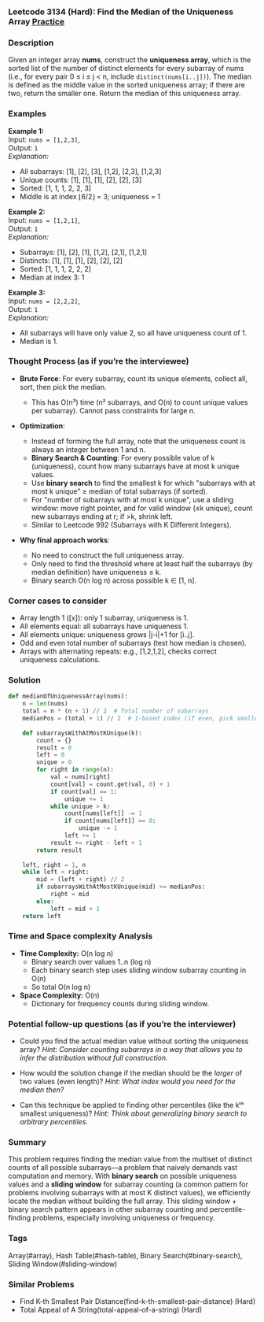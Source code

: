 ### Leetcode 3134 (Hard): Find the Median of the Uniqueness Array [Practice](https://leetcode.com/problems/find-the-median-of-the-uniqueness-array)

### Description  
Given an integer array **nums**, construct the **uniqueness array**, which is the sorted list of the number of distinct elements for every subarray of nums (i.e., for every pair 0 ≤ i ≤ j < n, include `distinct(nums[i..j])`). The median is defined as the middle value in the sorted uniqueness array; if there are two, return the smaller one. Return the median of this uniqueness array.

### Examples  

**Example 1:**  
Input: `nums = [1,2,3]`,  
Output: `1`  
*Explanation:*
- All subarrays: [1], [2], [3], [1,2], [2,3], [1,2,3]
- Unique counts: [1], [1], [1], [2], [2], [3]
- Sorted: [1, 1, 1, 2, 2, 3]
- Middle is at index ⌊6/2⌋ = 3; uniqueness = 1

**Example 2:**  
Input: `nums = [1,2,1]`,  
Output: `1`  
*Explanation:*
- Subarrays: [1], [2], [1], [1,2], [2,1], [1,2,1]
- Distincts: [1], [1], [1], [2], [2], [2]
- Sorted: [1, 1, 1, 2, 2, 2]
- Median at index 3: 1

**Example 3:**  
Input: `nums = [2,2,2]`,  
Output: `1`  
*Explanation:*
- All subarrays will have only value 2, so all have uniqueness count of 1.
- Median is 1.

### Thought Process (as if you’re the interviewee)  
- **Brute Force**: For every subarray, count its unique elements, collect all, sort, then pick the median.  
    - This has O(n³) time (n² subarrays, and O(n) to count unique values per subarray). Cannot pass constraints for large n.

- **Optimization**:  
    - Instead of forming the full array, note that the uniqueness count is always an integer between 1 and n.  
    - **Binary Search & Counting**: For every possible value of k (uniqueness), count how many subarrays have at most k unique values.  
    - Use **binary search** to find the smallest k for which "subarrays with at most k unique" ≥ median of total subarrays (if sorted).
    - For "number of subarrays with at most k unique", use a sliding window: move right pointer, and for valid window (≤k unique), count new subarrays ending at r; if >k, shrink left.  
    - Similar to Leetcode 992 (Subarrays with K Different Integers).

- **Why final approach works**:  
    - No need to construct the full uniqueness array.  
    - Only need to find the threshold where at least half the subarrays (by median definition) have uniqueness ≤ k.  
    - Binary search O(n log n) across possible k ∈ [1, n].

### Corner cases to consider  
- Array length 1 ([x]): only 1 subarray, uniqueness is 1.
- All elements equal: all subarrays have uniqueness 1.
- All elements unique: uniqueness grows |j-i|+1 for [i..j].
- Odd and even total number of subarrays (test how median is chosen).
- Arrays with alternating repeats: e.g., [1,2,1,2], checks correct uniqueness calculations.

### Solution

```python
def medianOfUniquenessArray(nums):
    n = len(nums)
    total = n * (n + 1) // 2  # Total number of subarrays
    medianPos = (total + 1) // 2  # 1-based index (if even, pick smaller)
    
    def subarraysWithAtMostKUnique(k):
        count = {}
        result = 0
        left = 0
        unique = 0
        for right in range(n):
            val = nums[right]
            count[val] = count.get(val, 0) + 1
            if count[val] == 1:
                unique += 1
            while unique > k:
                count[nums[left]] -= 1
                if count[nums[left]] == 0:
                    unique -= 1
                left += 1
            result += right - left + 1
        return result
    
    left, right = 1, n
    while left < right:
        mid = (left + right) // 2
        if subarraysWithAtMostKUnique(mid) >= medianPos:
            right = mid
        else:
            left = mid + 1
    return left
```

### Time and Space complexity Analysis  

- **Time Complexity:** O(n log n)  
  - Binary search over values 1..n (log n)
  - Each binary search step uses sliding window subarray counting in O(n)
  - So total O(n log n)
- **Space Complexity:** O(n)  
  - Dictionary for frequency counts during sliding window.

### Potential follow-up questions (as if you’re the interviewer)  

- Could you find the actual median value without sorting the uniqueness array?
  *Hint: Consider counting subarrays in a way that allows you to infer the distribution without full construction.*

- How would the solution change if the median should be the *larger* of two values (even length)?
  *Hint: What index would you need for the median then?*

- Can this technique be applied to finding other percentiles (like the kᵗʰ smallest uniqueness)?
  *Hint: Think about generalizing binary search to arbitrary percentiles.*

### Summary
This problem requires finding the median value from the multiset of distinct counts of all possible subarrays—a problem that naively demands vast computation and memory. With **binary search** on possible uniqueness values and a **sliding window** for subarray counting (a common pattern for problems involving subarrays with at most K distinct values), we efficiently locate the median without building the full array. This sliding window + binary search pattern appears in other subarray counting and percentile-finding problems, especially involving uniqueness or frequency.

### Tags
Array(#array), Hash Table(#hash-table), Binary Search(#binary-search), Sliding Window(#sliding-window)

### Similar Problems
- Find K-th Smallest Pair Distance(find-k-th-smallest-pair-distance) (Hard)
- Total Appeal of A String(total-appeal-of-a-string) (Hard)